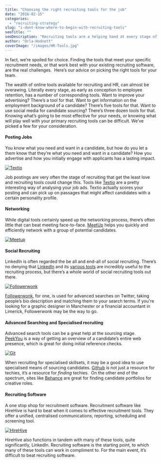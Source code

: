 ```yaml
---
title: "Choosing the right recruiting tools for the job"
date: "2016-02-15"
categories:
  - "recruiting-strategy"
slug: "i-dont-know-where-to-begin-with-recruiting-tools"
seoTitle: ""
seoDescription: "Recruiting tools are a helping hand at every stage of the hiring process."
author: "Orla-Hodnett"
coverImage: "/images/HR-Tools.jpg"
---
```


In fact, we’re spoiled for choice. Finding the tools that meet your specific recruitment needs, or that work best with your existing recruiting software, are the real challenges.  Here’s our advice on picking the right tools for your team.

The wealth of online tools available for recruiting and HR, can almost be overawing. Literally every stage, as early as conception to employee retention, has a number of corresponding tools. Want to improve your advertising? There’s a tool for that. Want to get information on the employment background of a candidate? There’s five tools for that. Want to use social media for candidate sourcing? There’s three dozen tools for that. Knowing what’s going to be most effective for your needs, or knowing what will play well with your primary recruiting tools can be difficult. We’ve picked a few for your consideration.

#### Posting Jobs

You know what you need and want in a candidate, but how do you let a them know that they’re what you need and want in a candidate? How you advertise and how you initially engage with applicants has a lasting impact.

[![Textio](/images/Textio.jpg)](http://hirehive.io/wp-content/uploads/2016/02/Textio.jpg)

Job postings are very often the stage of recruiting that get the least love and recruiting tools could change this. Tools like [Textio](https://textio.com/) are a pretty interesting way of analysing your job ads. Textio actually scores your posting and can pick up on passages that might affect candidates with a certain personality profile.

#### Networking

While digital tools certainly speed up the networking process, there’s often little that can beat meeting face-to-face. [MeetUp](http://www.meetup.com) helps you quickly and efficiently network with a group of potential candidates.

[![Meetup](/images/Meetup.png)](http://hirehive.io/wp-content/uploads/2016/02/Meetup.png)

#### Social Recruiting

LinkedIn is often regarded the be all and end-all of social recruiting. There’s no denying that [LinkedIn](https://www.linkedin.com/) and its [various tools](http://www.socialtalent.co/blog/6-free-incredibly-practical-linkedin-tools-for-recruiters) are incredibly useful to the recruiting process, but there’s a whole world of social recruiting tools out there.

[![Followerwonk](/images/Followerwonk.png)](http://hirehive.io/wp-content/uploads/2016/02/Followerwonk.png)

[Followerwonk](https://moz.com/followerwonk/), for one, is used for advanced searches on Twitter, taking people’s bio description and matching them to your search terms. If you're looking for a graphic designer in Manchester or a financial accountant in Limerick, Followerwonk may be the way to go.

#### Advanced Searching and Specialised recruiting

Advanced search tools can be a great help at the sourcing stage. [PeekYou](http://www.peekyou.com/) is a way of getting an overview of a candidate’s entire web presence, which is great for doing initial reference checks.

[![Git](/images/Git.jpg)](http://hirehive.io/wp-content/uploads/2016/02/Git.jpg)

When recruiting for specialised skillsets, it may be a good idea to use specialised means of sourcing candidates. [Github](https://github.com/) is not just a resource for techies, it’s a resource for _finding_ techies.  On the other end of the spectrum, sites like [Behance](https://www.behance.net/) are great for finding candidate portfolios for creative roles.

#### Recruiting Software

A one stop shop for recruitment software. Recruitment software like HireHive is hard to beat when it comes to effective recruitment tools. They offer a unified, centralised communications, reporting, scheduling and screening tool.

[![HireHive](/images/HireHive.png)](http://hirehive.io/wp-content/uploads/2016/02/HireHive.png)

HireHive also functions in tandem with many of these tools, quite significantly, LinkedIn. Recruiting software is the starting point, to which many of these tools can work in compliment to. For the main event, it’s difficult to beat recruiting software.
